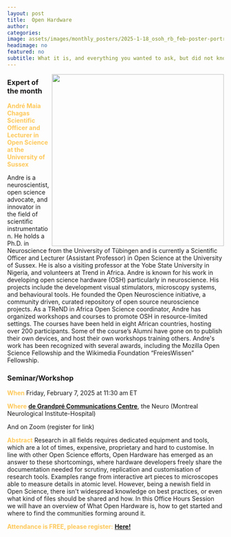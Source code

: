 ```yaml
---
layout: post
title:  Open Hardware
author: 
categories:
image: assets/images/monthly_posters/2025-1-18_osoh_rb_feb-poster-portrait.png
headimage: no
featured: no
subtitle: What it is, and everything you wanted to ask, but did not know how!
---
```

<style>
orange {
  color: rgba(254, 200, 89, 1);
  font-weight: bold;
}
</style>
<!-- ![](../assets/images/video_screenshots/click-to-see-video.png) -->

<!-- [![](../assets/images/video_screenshots/2023-10-05_osoh_ko_oct-video-screenshot.png)](https://www.youtube.com/watch?v=OHxnwzOKqHM&list=PL4IAzeXaocvx2rSfU1YCuTN3SmnOMqOz3&index=4) -->
<img align="right" width="400" src="{{site.baseurl}}/assets/images/monthly_posters/2025-1-18_osoh_rb_feb-poster-portrait.png">


### Expert of the month
<orange>André Maia Chagas<br>Scientific Officer and Lecturer in Open Science at the University of Sussex</orange>

Andre is a neuroscientist, open science advocate, and innovator in the field of scientific instrumentation. He holds a Ph.D. in Neuroscience from the University of Tübingen and is currently a Scientific Officer and Lecturer (Assistant Professor) in Open Science at the University of Sussex. He is also a visiting professor at the Yobe State University in Nigeria, and volunteers at Trend in Africa. Andre is known for his work in developing open science hardware (OSH) particularly in neuroscience. His projects include the development visual stimulators, microscopy systems, and behavioural tools. He founded the Open Neuroscience initiative, a community driven, curated repository of open source neuroscience projects. As a TReND in Africa Open Science coordinator, Andre has organized workshops and courses to promote OSH in resource-limited settings. The courses have been held in eight African countries, hosting over 200 participants. Some of the course’s Alumni have gone on to publish their own devices, and host their own workshops training others. Andre's work has been recognized with several awards, including the Mozilla Open Science Fellowship and the Wikimedia Foundation “FreiesWissen” Fellowship.

### Seminar/Workshop


<orange>When</orange>
Friday, February 7, 2025 at 11:30 am ET

<orange>Where</orange>
**[de Grandpré Communications Centre](https://www.mcgill.ca/neuro/about/find-us/wayfinding)**, the Neuro (Montreal Neurological Institute-Hospital)

And on Zoom (register for link)

<orange>Abstract</orange>
Research in all fields requires dedicated equipment and tools, which are a lot of times, expensive, proprietary and hard to customise. 
In line with other Open Science efforts, Open Hardware has emerged as an answer to these shortcomings, where hardware developers freely share the documentation needed for scrutiny, replication and customisation of research tools. Examples range from interactive art pieces to microscopes able to measure details in atomic level. 
However, being a newish field in Open Science, there isn't widespread knowledge on best practices, or even what kind of files should be shared and how.
In this Office Hours Session we will have an overview of What Open Hardware is, how to get started and where to find the communities forming around it.

<orange>Attendance is FREE, please register:</orange> 
**[Here!](https://www.eventbrite.com/e/open-science-office-hours-special-lecture-tickets-1123667452599?aff=ebdsshcopyurl&utm-campaign=social&utm-content=attendeeshare&utm-medium=discovery&utm-term=listing&utm-source=cp)**

